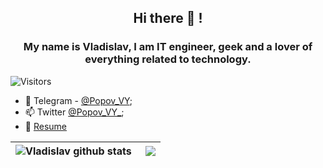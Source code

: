 <h2 align="center">Hi there 👋 !</h2>
<h3 align="center">My name is Vladislav, I am IT engineer, geek and a lover of everything related to technology.</h3>

![Visitors](https://visitor-badge.glitch.me/badge?page_id=vladislav-popov) 


- 💬 Telegram - [@Popov_VY](https://t.me/Popov_VY);
- 📫 Twitter [@Popov_VY_](https://twitter.com/Popov_VY_);
- 📝 [Resume](https://vladislav-popov.com/cv)

| <a href="https://github.com/Vladislav-Popov?tab=repositories"><img align="left" src="https://github-readme-stats.vercel.app/api?username=vladislav-popov&show_icons=true&include_all_commits=true&theme=default&hide_border=true&hide_rank=false" alt="Vladislav github stats" /></a> | <a href="https://github.com/Vladislav-Popov?tab=repositories"><img align="right" src="https://github-readme-stats.vercel.app/api/top-langs/?username=vladislav-popov&layout=compact&theme=default&hide_border=true" /></a> |
| ------------- | ------------- |
